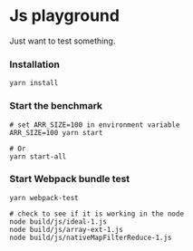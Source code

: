 # Js playground
Just want to test something.

### Installation

```
yarn install
```

### Start the benchmark

```
# set ARR_SIZE=100 in environment variable
ARR_SIZE=100 yarn start

# Or
yarn start-all
```

### Start Webpack bundle test

```
yarn webpack-test

# check to see if it is working in the node
node build/js/ideal-1.js
node build/js/array-ext-1.js
node build/js/nativeMapFilterReduce-1.js
```
